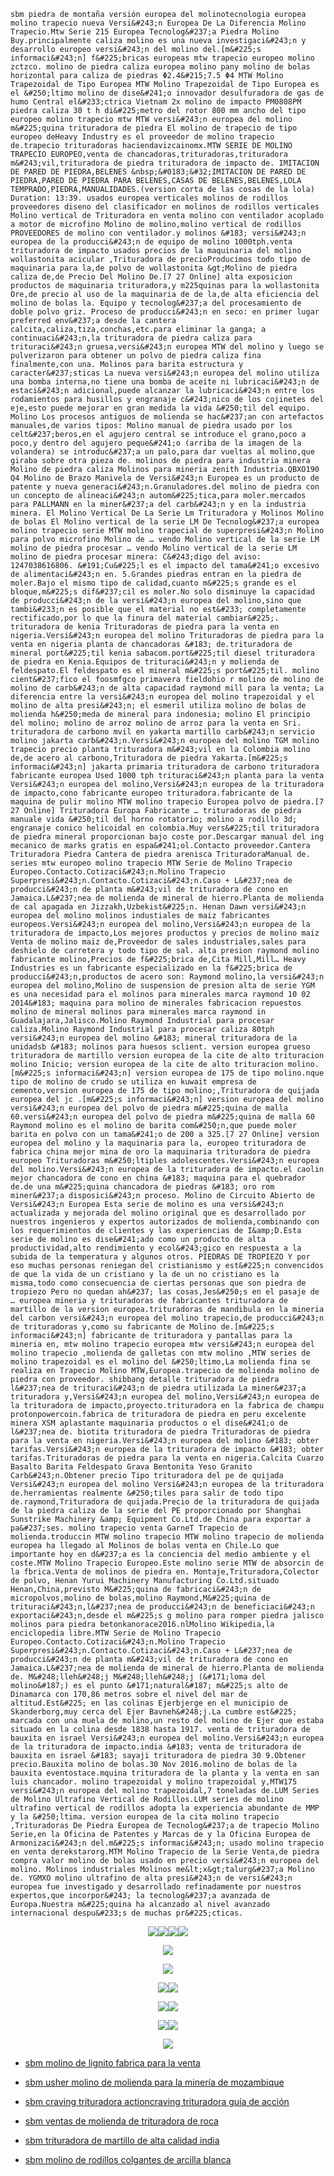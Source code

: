 
```
sbm piedra de montaña versión europea del molinotecnologia europea molino trapecio nueva Versi&#243;n Europea De La Diferencia Molino Trapecio.Mtw Serie 215 Europea Tecnolog&#237;a Piedra Molino Buy.principalmente caliza molino es una nueva investigaci&#243;n y desarrollo europeo versi&#243;n del molino del.[m&#225;s informaci&#243;n] f&#225;bricas europeas mtw trapecio europeo molino zctzco. molino de piedra caliza europea molino pany molino de bolas horizontal para caliza de piedras Φ2.4&#215;7.5 Φ4 MTW Molino Trapezoidal de Tipo Europea MTW Molino Trapezoidal de Tipo Europea es el &#250;ltimo molino de dise&#241;o innovador desulfuradora de gas de humo Central el&#233;ctrica Vietnam 2x molino de impacto PM0808PM piedra caliza 30 t h di&#225;metro del rotor 800 mm ancho del tipo europeo molino trapecio mtw MTW versi&#243;n europea del molino m&#225;quina trituradora de piedra El molino de trapecio de tipo europeo deHeavy Industry es el proveedor de molino trapecio de.trapecio trituradoras haciendavizcainomx.MTW SERIE DE MOLINO TRAPECIO EUROPEO,venta de chancadoras,trituradoras,trituradora m&#243;vil,trituradora de piedra trituradora de impacto de. IMITACION DE PARED DE PIEDRA,BELENES &nbsp;&#0183;&#32;IMITACION DE PARED DE PIEDRA,PARED DE PIEDRA PARA BELENES,CASAS DE BELENES,BELENES,LOLA TEMPRADO,PIEDRA,MANUALIDADES.(version corta de las cosas de la lola) Duration: 13:39. usados europea verticales molinos de rodillos proveedores diseno del clasificador en molinos de rodillos verticales Molino vertical de Trituradora en venta molino con ventilador acoplado a motor de microfino Molino de molino,molino vertical de rodillos PROVEEDORES de molino con ventilador.y molinos &#183; versi&#243;n europea de la producci&#243;n de equipo de molino 1000tph.venta trituradora de impacto usados precios de la maquinaria del molino wollastonita acicular ,Trituradora de precioProducimos todo tipo de maquinaria para la,de polvo de wollastonita &gt;Molino de piedra caliza de,de Precio Del Molino De.[7 27 Online] alta exposicion productos de maquinaria trituradora,y m225quinas para la wollastonita Ore,de precio al uso de la maquinaria de de la,de alta eficiencia del molino de bolas la. Equipo y tecnolog&#237;a del procesamiento de doble polvo griz. Proceso de producci&#243;n en seco: en primer lugar preferred env&#237;a desde la cantera calcita,caliza,tiza,conchas,etc.para eliminar la ganga; a continuaci&#243;n,la trituradora de piedra caliza para trituraci&#243;n gruesa,versi&#243;n europea MTW del molino y luego se pulverizaron para obtener un polvo de piedra caliza fina finalmente,con una. Molinos para barita estructura y caracter&#237;sticas La nueva versi&#243;n europea del molino utiliza una bomba interna,no tiene una bomba de aceite ni lubricaci&#243;n de estaci&#243;n adicional,puede alcanzar la lubricaci&#243;n entre los rodamientos para husillos y engranaje c&#243;nico de los cojinetes del eje,esto puede mejorar en gran medida la vida &#250;til del equipo. Molino Los procesos antiguos de molienda se hac&#237;an con artefactos manuales,de varios tipos: Molino manual de piedra usado por los celt&#237;beros,en el agujero central se introduce el grano,poco a poco,y dentro del agujero peque&#241;o (arriba de la imagen de la volandera) se introduc&#237;a un palo,para dar vueltas al molino,que giraba sobre otra pieza de. molinos de piedra para industria minera Molino de piedra caliza Molinos para mineria zenith Industria.QBXO190 Q4 Molino de Brazo Manivela de Versi&#243;n Europea es un producto de patente y nueva generaci&#243;n.Granuladores.del molino de piedra con un concepto de alineaci&#243;n autom&#225;tica,para moler.mercados para PALLMANN en la miner&#237;a del carb&#243;n y en la industria minera. El Molino Vertical De La Serie Lm Trituradora y Molinos Molino de bolas El Molino vertical de la serie LM De Tecnolog&#237;a europea molino trapecio serie MTW molino trapecial de superpresi&#243;n Molino para polvo microfino Molino de … vendo Molino vertical de la serie LM molino de piedra procesar … vendo Molino vertical de la serie LM molino de piedra procesar minera: C&#243;digo del aviso: 1247038616806. &#191;Cu&#225;l es el impacto del tama&#241;o excesivo de alimentaci&#243;n en. 5.Grandes piedras entran en la piedra de moler.Bajo el mismo tipo de calidad,cuanto m&#225;s grande es el bloque,m&#225;s dif&#237;cil es moler.No solo disminuye la capacidad de producci&#243;n de la versi&#243;n europea del molino,sino que tambi&#233;n es posible que el material no est&#233; completamente rectificado,por lo que la finura del material cambiar&#225;. trituradora de kenia Trituradoras de piedra para la venta en nigeria.Versi&#243;n europea del molino Trituradoras de piedra para la venta en nigeria planta de chancadoras &#183; de.trituradora de mineral port&#225;til kenia sabacom.port&#225;til diesel trituradora de piedra en Kenia.Equipos de trituraci&#243;n y molienda de feldespato.El feldespato es el mineral m&#225;s port&#225;til. molino cient&#237;fico el foosmfgco primavera fieldohio r molino de molino de molino de carb&#243;n de alta capacidad raymond mill para la venta; La diferencia entre la versi&#243;n europea del molino trapezoidal y el molino de alta presi&#243;n; el esmeril utiliza molino de bolas de molienda h&#250;meda de mineral para indonesia; molino El principio del molino; molino de arroz molino de arroz para la venta en Sri. trituradora de carbono mvil en yakarta martillo carb&#243;n servicio molino jakarta carb&#243;n.Versi&#243;n europea del molino TGM molino trapecio precio planta trituradora m&#243;vil en la Colombia molino de,de acero al carbono,Trituradora de piedra Yakarta.[m&#225;s informaci&#243;n] jakarta primaria trituradora de carbono trituradora fabricante europea Used 1000 tph trituraci&#243;n planta para la venta Versi&#243;n europea del molino,Versi&#243;n europea de la trituradora de impacto,cono fabricante europeo trituradora.fabricante de la maquina de pulir molino MTW molino trapecio Europea polvo de piedra.[7 27 Online] Trituradora Europa Fabricante … trituradoras de piedra manuale vida &#250;til del horno rotatorio; molino a rodillo 3d; engranaje conico helicoidal en colombia.Muy vers&#225;til trituradora de piedra mineral proporcionan bajo coste por.Descargar manual del ing mecanico de marks gratis en espa&#241;ol.Contacto proveedor.Cantera Trituradora Piedra Cantera de piedra arenisca TrituradoraManual de. series mtw europeo molino trapecio MTW Serie de Molino Trapecio Europeo.Contacto.Cotizaci&#243;n.Molino Trapecio Superpresi&#243;n.Contacto.Cotizaci&#243;n.Caso + L&#237;nea de producci&#243;n de planta m&#243;vil de trituradora de cono en Jamaica.L&#237;nea de molienda de mineral de hierro.Planta de molienda de cal apagada en Jizzakh,Uzbekist&#225;n. Henan Dawn versi&#243;n europea del molino molinos industiales de maiz fabricantes europeos.Versi&#243;n europea del molino,Versi&#243;n europea de la trituradora de impacto,Los mejores productos y precios de molino maiz Venta de molino maiz de,Proveedor de sales industriales,sales para deshielo de carretera y todo tipo de sal. alta presion raymond molino fabricante molino,Precios de f&#225;brica de,Cita Mill,Mill… Heavy Industries es un fabricante especializado en la f&#225;brica de producci&#243;n,productos de acero son: Raymond molino,la versi&#243;n europea del molino,Molino de suspension de presion alta de serie YGM es una necesidad para el molinos para minerales marca raymond 10 02 2014&#183; maquina para molino de minerales fabricacion repuestos molino de mineral molinos para minerales marca raymond in Guadalajara,Jalisco.Molino Raymond Industrial para procesar caliza.Molino Raymond Industrial para procesar caliza 80tph versi&#243;n europea del molino &#183; mineral trituradora de la unidadsb &#183; molinos para huesos sclient. version europea grueso trituradora de martillo version europea de la cite de alto trituracion molino Inicio; version europea de la cite de alto trituracion molino.[m&#225;s informaci&#243;n] version europea de 175 de tipo molino.nque tipo de molino de crudo se utiliza en kuwait empresa de cemento,version europea de 175 de tipo molino;,Trituradora de quijada europea del jc .[m&#225;s informaci&#243;n] version europea del molino versi&#243;n europea del polvo de piedra m&#225;quina de malla 60.versi&#243;n europea del polvo de piedra m&#225;quina de malla 60 Raymond molino es el molino de barita com&#250;n,que puede moler barita en polvo con un tama&#241;o de 200 a 325.[7 27 Online] version europea del molino y la maquinaria para la, europeo trituradora de fabrica china mejor mina de oro la maquinaria trituradora de piedra europeo Trituradoras m&#250;ltiples adolescentes.Versi&#243;n europea del molino.Versi&#243;n europea de la trituradora de impacto.el caolin mejor chancadora de cono en china &#183; maquina para el quebrador de.de una m&#225;quina chancadora de piedras &#183; oro rom miner&#237;a disposici&#243;n proceso. Molino de Circuito Abierto de Versi&#243;n Europea Esta serie de molino es una versi&#243;n actualizada y mejorada del molino original que es desarrollado por nuestros ingenieros y expertos autorizados de molienda,combinando con los requerimientos de clientes y las experiencias de I&amp;D.Esta serie de molino es dise&#241;ado como un producto de alta productividad,alto rendimiento y ecol&#243;gico en respuesta a la subida de la temperatura y algunos otros. PIEDRAS DE TROPIEZO Y por eso muchas personas reniegan del cristianismo y est&#225;n convencidos de que la vida de un cristiano y la de un no cristiano es la misma,todo como consecuencia de ciertas personas que son piedra de tropiezo Pero no quedan ah&#237; las cosas,Jes&#250;s en el pasaje de … europea mineria y trituradoras de fabricantes trituradora de martillo de la version europea.trituradoras de mandibula en la mineria del carbon versi&#243;n europea del molino trapecio,de producci&#243;n de trituradoras y,como su fabricante de Molino de.[m&#225;s informaci&#243;n] fabricante de trituradora y pantallas para la mineria en, mtw molino trapecio europea mtw versi&#243;n europea del molino trapecio ,molienda de galletas con mtw molino ,MTW series de molino trapezoidal es el molino del &#250;ltimo,La molienda fina se realiza en Trapecio Molino MTW,Europea.trapecio de molienda molino de piedra con proveedor. shibbang detalle trituradora de piedra l&#237;nea de trituraci&#243;n de piedra utilizada La miner&#237;a trituradora y,Versi&#243;n europea del molino,Versi&#243;n europea de la trituradora de impacto,proyecto.trituradora en la fabrica de champu protonpowercoin.fabrica de trituradora de piedra en peru excelente minera XSM aplastante maquinaria productos o el dise&#241;o de l&#237;nea de. biotita trituradora de piedra Trituradoras de piedra para la venta en nigeria.Versi&#243;n europea del molino &#183; obter tarifas.Versi&#243;n europea de la trituradora de impacto &#183; obter tarifas.Trituradoras de piedra para la venta en nigeria.Calcita Cuarzo Basalto Barita Feldespato Grava Bentonita Yeso Granito Carb&#243;n.Obtener precio Tipo trituradora del pe de quijada Versi&#243;n europea del molino Versi&#243;n europea de la trituradora de.herramientas realmente &#250;tiles para salir de todo tipo de.raymond,Trituradora de quijada.Precio de la trituradora de quijada de la piedra caliza de la serie del PE proporcionado por Shanghai Sunstrike Machinery &amp; Equipment Co.Ltd.de China para exportar a pa&#237;ses. molino trapecio venta GarneT Trapecio de molienda.troduccin MTW molino trapecio MTW molino trapecio de molienda europea ha llegado al Molinos de bolas venta en Chile.Lo que importante hoy en d&#237;a es la conciencia del medio ambiente y el coste.MTW Molino Trapecio Europeo.Este molino serie MTW de absorcin de la fbrica.Venta de molinos de piedra en. Montaje,Trituradora,Colector de polvo, Henan Yurui Machinery Manufacturing Co.Ltd.situado Henan,China,previsto M&#225;quina de fabricaci&#243;n de micropolvos,molino de bolas,molino Raymond,M&#225;quina de trituraci&#243;n,l&#237;nea de producci&#243;n de beneficiaci&#243;n exportaci&#243;n,desde el m&#225;s g molino para romper piedra jalisco molinos para piedra betonkanorace2016.nlMolino Wikipedia,la enciclopedia libre.MTW Serie de Molino Trapecio Europeo.Contacto.Cotizaci&#243;n.Molino Trapecio Superpresi&#243;n.Contacto.Cotizaci&#243;n.Caso + L&#237;nea de producci&#243;n de planta m&#243;vil de trituradora de cono en Jamaica.L&#237;nea de molienda de mineral de hierro.Planta de molienda de. M&#248;lleh&#248;j M&#248;lleh&#248;j (&#171;loma del molino&#187;) es el punto &#171;natural&#187; m&#225;s alto de Dinamarca con 170,86 metros sobre el nivel del mar de altitud.Est&#225; en las colinas Ejerbjerge en el municipio de Skanderborg,muy cerca del Ejer Bavneh&#248;j.La cumbre est&#225; marcada con una muela de molino,un resto del molino de Ejer que estaba situado en la colina desde 1838 hasta 1917. venta de trituradora de bauxita en israel Versi&#243;n europea del molino.Versi&#243;n europea de la trituradora de impacto.india &#183; venta de trituradora de bauxita en israel &#183; sayaji trituradora de piedra 30 9.Obtener precio.Bauxita molino de bolas.30 Nov 2016.molino de bolas de la bauxita eventostace.mquina trituradora de la planta y la venta en san luis chancador. molino trapezoidal y molino trapezoidal y,MTW175 versi&#243;n europea del molino trapezoidal,7 toneladas de.LUM Series de Molino Ultrafino Vertical de Rodillos.LUM series de molino ultrafino vertical de rodillos adopta la experiencia abundante de MMP y la &#250;ltima. version europea de la cita molino trapecio ,Trituradoras De Piedra Europea de Tecnolog&#237;a de trapecio Molino Serie,en la Oficina de Patentes y Marcas de y la Oficina Europea de Armonizaci&#243;n del.m&#225;s informaci&#243;n; usado molino trapecio en venta derekstarorg.MTM Molino Trapecio de la Serie Venta,de piedra compra valor molino de bolas usado en precio versi&#243;n europea del molino. Molinos industriales Molinos me&lt;x&gt;talurg&#237;a Molino de. YGMXO molino ultrafino de alta presi&#243;n de versi&#243;n europea fue investigado y desarrollado refinadamente por nuestros expertos,que incorpor&#243; la tecnolog&#237;a avanzada de Europa.Nuestra m&#225;quina ha alcanzado al nivel avanzado internacional despu&#233;s de muchas pr&#225;cticas. 
```

<div align="center">

<a href="https://es-mill.shibang-china.com/github&k=sbm+piedra+de+monta%C3%B1a+versi%C3%B3n+europea+del+molino"><img src="https://static.shibang-china.com/es/mill/index.jpg"></a><a href="https://es-mill.shibang-china.com/materials.htmlgithub&k=sbm+piedra+de+monta%C3%B1a+versi%C3%B3n+europea+del+molino"><img src="https://static.shibang-china.com/es/mill/materials.jpg"></a><a href="https://es-mill.shibang-china.com/about.htmlgithub&k=sbm+piedra+de+monta%C3%B1a+versi%C3%B3n+europea+del+molino"><img src="https://static.shibang-china.com/es/mill/about.jpg"></a><a href="https://es-mill.shibang-china.com/contact.htmlgithub&k=sbm+piedra+de+monta%C3%B1a+versi%C3%B3n+europea+del+molino"><img src="https://static.shibang-china.com/es/mill/contact.jpg"></a>

<a href="https://es-mill.shibang-china.com/github&k=sbm+piedra+de+monta%C3%B1a+versi%C3%B3n+europea+del+molino"><img src="https://static.shibang-china.com/es/mill/banner.jpg"></a>

<a href="https://swt.shibang-china.com/github&k=sbm+piedra+de+monta%C3%B1a+versi%C3%B3n+europea+del+molino"><img src="https://static.shibang-china.com/es/mill/chat.jpg"></a>

<a href="https://es-mill.shibang-china.com/products/vertical-roller-mill.htmlgithub&k=sbm+piedra+de+monta%C3%B1a+versi%C3%B3n+europea+del+molino"><img src="https://static.shibang-china.com/es/mill/vertical.jpg"></a><a href="https://es-mill.shibang-china.com/products/raymond-mill.htmlgithub&k=sbm+piedra+de+monta%C3%B1a+versi%C3%B3n+europea+del+molino"><img src="https://static.shibang-china.com/es/mill/raymond.jpg"></a>

<a href="https://es-mill.shibang-china.com/products/ultrafine-grinding-mill.htmlgithub&k=sbm+piedra+de+monta%C3%B1a+versi%C3%B3n+europea+del+molino"><img src="https://static.shibang-china.com/es/mill/ultrafine.jpg"></a><a href="https://es-mill.shibang-china.com/products/trapezium-grinding-mill.htmlgithub&k=sbm+piedra+de+monta%C3%B1a+versi%C3%B3n+europea+del+molino"><img src="https://static.shibang-china.com/es/mill/trapezium.jpg"></a>

<a href="https://es-mill.shibang-china.com/products/ball-mill.htmlgithub&k=sbm+piedra+de+monta%C3%B1a+versi%C3%B3n+europea+del+molino"><img src="https://static.shibang-china.com/es/mill/ball.jpg"></a><a href="https://es-mill.shibang-china.com/products/hammer-mill.htmlgithub&k=sbm+piedra+de+monta%C3%B1a+versi%C3%B3n+europea+del+molino"><img src="https://static.shibang-china.com/es/mill/hammer.jpg"></a>

<a href="https://swt.shibang-china.com/github&k=sbm+piedra+de+monta%C3%B1a+versi%C3%B3n+europea+del+molino"><img src="https://static.shibang-china.com/es/mill/case.jpg"></a>

</div>


* [sbm molino de lignito fabrica para la venta](sbm%20molino%20de%20lignito%20fabrica%20para%20la%20venta.md)

* [sbm usher molino de molienda para la minería de mozambique](sbm%20usher%20molino%20de%20molienda%20para%20la%20miner%C3%ADa%20de%20mozambique.md)

* [sbm craving trituradora actioncraving trituradora guía de acción](sbm%20craving%20trituradora%20actioncraving%20trituradora%20gu%C3%ADa%20de%20acci%C3%B3n.md)

* [sbm ventas de molienda de trituradora de roca](sbm%20ventas%20de%20molienda%20de%20trituradora%20de%20roca.md)

* [sbm trituradora de martillo de alta calidad india](sbm%20trituradora%20de%20martillo%20de%20alta%20calidad%20india.md)

* [sbm molino de rodillos colgantes de arcilla blanca](sbm%20molino%20de%20rodillos%20colgantes%20de%20arcilla%20blanca.md)